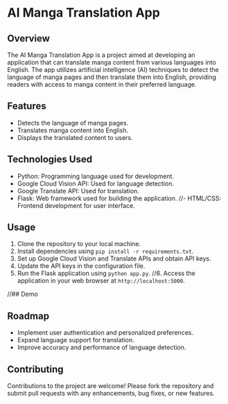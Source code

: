# AI Manga Translation App

## Overview
The AI Manga Translation App is a project aimed at developing an application that can translate manga content from various languages into English. The app utilizes artificial intelligence (AI) techniques to detect the language of manga pages and then translate them into English, providing readers with access to manga content in their preferred language.

## Features
- Detects the language of manga pages.
- Translates manga content into English.
- Displays the translated content to users.

## Technologies Used
- Python: Programming language used for development.
- Google Cloud Vision API: Used for language detection.
- Google Translate API: Used for translation.
- Flask: Web framework used for building the application.
//- HTML/CSS: Frontend development for user interface.

## Usage
1. Clone the repository to your local machine.
2. Install dependencies using `pip install -r requirements.txt`.
3. Set up Google Cloud Vision and Translate APIs and obtain API keys.
4. Update the API keys in the configuration file.
5. Run the Flask application using `python app.py`.
//6. Access the application in your web browser at `http://localhost:5000`.

//## Demo


## Roadmap
- Implement user authentication and personalized preferences.
- Expand language support for translation.
- Improve accuracy and performance of language detection.

## Contributing
Contributions to the project are welcome! Please fork the repository and submit pull requests with any enhancements, bug fixes, or new features.
